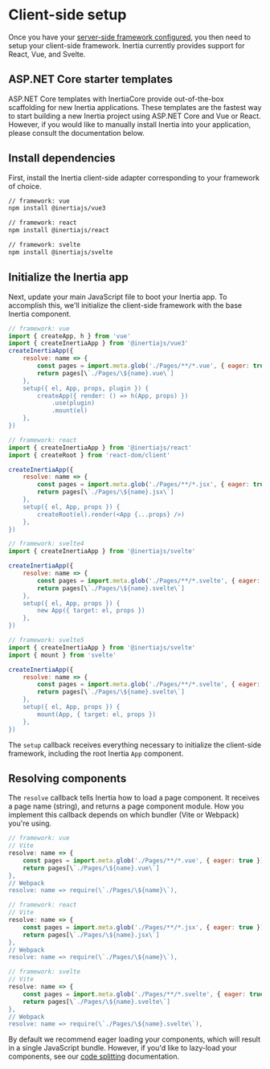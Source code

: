 # Client-side setup

Once you have your [server-side framework configured](/server-side-setup), you then need to setup your client-side framework. Inertia currently provides support for React, Vue, and Svelte.

## ASP.NET Core starter templates

ASP.NET Core templates with InertiaCore provide out-of-the-box scaffolding for new Inertia applications. These templates are the fastest way to start building a new Inertia project using ASP.NET Core and Vue or React. However, if you would like to manually install Inertia into your application, please consult the documentation below.

## Install dependencies

First, install the Inertia client-side adapter corresponding to your framework of choice.

```bash
// framework: vue
npm install @inertiajs/vue3
```

```bash
// framework: react
npm install @inertiajs/react
```

```bash
// framework: svelte
npm install @inertiajs/svelte
```

## Initialize the Inertia app

Next, update your main JavaScript file to boot your Inertia app. To accomplish this, we'll initialize the client-side framework with the base Inertia component.

```js
// framework: vue
import { createApp, h } from 'vue'
import { createInertiaApp } from '@inertiajs/vue3'
createInertiaApp({
    resolve: name => {
        const pages = import.meta.glob('./Pages/**/*.vue', { eager: true })
        return pages[\`./Pages/\${name}.vue\`]
    },
    setup({ el, App, props, plugin }) {
        createApp({ render: () => h(App, props) })
            .use(plugin)
            .mount(el)
    },
})
```

```jsx
// framework: react
import { createInertiaApp } from '@inertiajs/react'
import { createRoot } from 'react-dom/client'

createInertiaApp({
    resolve: name => {
        const pages = import.meta.glob('./Pages/**/*.jsx', { eager: true })
        return pages[\`./Pages/\${name}.jsx\`]
    },
    setup({ el, App, props }) {
        createRoot(el).render(<App {...props} />)
    },
})
```

```js
// framework: svelte4
import { createInertiaApp } from '@inertiajs/svelte'

createInertiaApp({
    resolve: name => {
        const pages = import.meta.glob('./Pages/**/*.svelte', { eager: true })
        return pages[\`./Pages/\${name}.svelte\`]
    },
    setup({ el, App, props }) {
        new App({ target: el, props })
    },
})
```

```js
// framework: svelte5
import { createInertiaApp } from '@inertiajs/svelte'
import { mount } from 'svelte'

createInertiaApp({
    resolve: name => {
        const pages = import.meta.glob('./Pages/**/*.svelte', { eager: true })
        return pages[\`./Pages/\${name}.svelte\`]
    },
    setup({ el, App, props }) {
        mount(App, { target: el, props })
    },
})
```

The `setup` callback receives everything necessary to initialize the client-side framework, including the root Inertia `App` component.

## Resolving components

The `resolve` callback tells Inertia how to load a page component. It receives a page name (string), and returns a page component module. How you implement this callback depends on which bundler (Vite or Webpack) you're using.

```js
// framework: vue
// Vite
resolve: name => {
    const pages = import.meta.glob('./Pages/**/*.vue', { eager: true })
    return pages[\`./Pages/\${name}.vue\`]
},
// Webpack
resolve: name => require(\`./Pages/\${name}\`),
```

```js
// framework: react
// Vite
resolve: name => {
    const pages = import.meta.glob('./Pages/**/*.jsx', { eager: true })
    return pages[\`./Pages/\${name}.jsx\`]
},
// Webpack
resolve: name => require(\`./Pages/\${name}\`),
```

```js
// framework: svelte
// Vite
resolve: name => {
    const pages = import.meta.glob('./Pages/**/*.svelte', { eager: true })
    return pages[\`./Pages/\${name}.svelte\`]
},
// Webpack
resolve: name => require(\`./Pages/\${name}.svelte\`),
```

By default we recommend eager loading your components, which will result in a single JavaScript bundle. However, if you'd like to lazy-load your components, see our [code splitting](/code-splitting) documentation.

<!-- TODO: Add this back in once the server-side setup is updated -->
<!-- ## Defining a root element

By default, Inertia assumes that your application's root template has a root element with an `id` of `app`. If your application's root element has a different `id`, you can provide it using the `id` property.

```js
createInertiaApp({
  id: "my-app",
  // ...
});
```

If you change the `id` of the root element, be sure to update it [server-side](/server-side-setup#root-template) as well. -->

